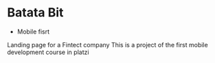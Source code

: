 # Batata Bit 
- Mobile fisrt

Landing page for a Fintect company
This is a project of the first mobile development course in platzi

